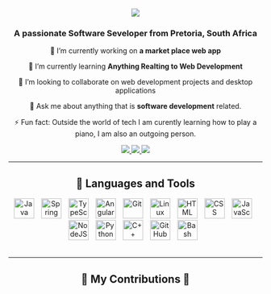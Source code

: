 <h1 align="center">
    <img src="https://readme-typing-svg.herokuapp.com/?font=Righteous&size=35&center=true&vCenter=true&width=500&height=70&duration=4000&lines=Hi+There!+👋;+I'm+Obakeng+Pitse!;" />
</h1>

<h3 align="center">A passionate Software Seveloper from Pretoria, South Africa</h3>

<div align="center">
   🔭 I’m currently working on <strong>a market place web app</strong>

  🌱 I’m currently learning <strong>Anything Realting to Web Development</strong>

  👯 I’m looking to collaborate on web development projects and desktop applications

  💬 Ask me about anything that is <strong>software development</strong> related. 

 ⚡ Fun fact: Outside the world of tech I am curently learning how to play a piano, I am also an outgoing person.

</div>
 
<div align="center"> 
  <a href="mailto:obakeng.op@gmail.com">
    <img src="https://img.shields.io/badge/Gmail-333333?style=for-the-badge&logo=gmail&logoColor=red" />
  </a>
  <a href="https://www.linkedin.com/in/obakeng-pitse-8a22621a0/" target="_blank">
    <img src="https://img.shields.io/badge/LinkedIn-0077B5?style=for-the-badge&logo=linkedin&logoColor=white" target="_blank" />
  </a>
  <a href="https://obakengpitse.xyz" target="_blank">
     <img src="https://img.shields.io/badge/Portfolio-FF5722?style=for-the-badge&logo=todoist&logoColor=white" target="_blank" /> <!-- sqlite, safari, google-chrome are other good icon options -->
  </a>
</div>
<hr/>

<div align="center"> 
<h2>🧰 Languages and Tools</h2>

<img  alt="Java" width="40px" style="padding-right:10px;" src="https://cdn.jsdelivr.net/gh/devicons/devicon/icons/java/java-original.svg"/>
<img  alt="Spring" width="40px" style="padding-right:10px;" src="https://cdn.jsdelivr.net/gh/devicons/devicon/icons/spring/spring-original.svg" />
<img  alt="TypeScript" width="40px" style="padding-right:10px;" src="https://cdn.jsdelivr.net/gh/devicons/devicon/icons/typescript/typescript-plain.svg" />
<img  alt="Angular" width="40px" style="padding-right:10px;" src="https://cdn.jsdelivr.net/gh/devicons/devicon/icons/angularjs/angularjs-plain.svg" />
<img  alt="Git" width="40px" style="padding-right:10px;" src="https://cdn.jsdelivr.net/gh/devicons/devicon/icons/git/git-original.svg" />
<img  alt="Linux" width="40px" style="padding-right:10px;" src="https://cdn.jsdelivr.net/gh/devicons/devicon/icons/linux/linux-original.svg" />
<img  alt="HTML" width="40px" style="padding-right:10px;" src="https://cdn.jsdelivr.net/gh/devicons/devicon/icons/html5/html5-plain.svg" />
<img  alt="CSS" width="40px" style="padding-right:10px;" src="https://cdn.jsdelivr.net/gh/devicons/devicon/icons/css3/css3-plain.svg" />
<img  alt="JavaScript" width="40px" style="padding-right:10px;" src="https://cdn.jsdelivr.net/gh/devicons/devicon/icons/javascript/javascript-plain.svg" />
<img  alt="NodeJS" width="40px" style="padding-right:10px;" src="https://cdn.jsdelivr.net/gh/devicons/devicon/icons/nodejs/nodejs-original.svg" />
<img  alt="Python" width="40px" style="padding-right:10px;" src="https://cdn.jsdelivr.net/gh/devicons/devicon/icons/python/python-plain.svg" />
<img  alt="C++" width="40px" style="padding-right:10px;" src="https://cdn.jsdelivr.net/gh/devicons/devicon/icons/cplusplus/cplusplus-line.svg" />
<img  alt="GitHub" width="40px" style="padding-right:10px;" src="https://cdn.jsdelivr.net/gh/devicons/devicon/icons/github/github-original.svg" />
<img  alt="Bash" width="40px" style="padding-right:10px;" src="https://cdn.jsdelivr.net/gh/devicons/devicon/icons/bash/bash-original.svg" />
</div>
<br>


<hr/>
<div align="center">
  <h2>🐍 My Contributions 🐍</h2>
  <br>

[website]: https://obakengpitse.xyz
